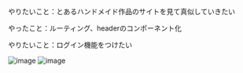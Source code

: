 やりたいこと：とあるハンドメイド作品のサイトを見て真似していきたい

やったこと：ルーティング、headerのコンポーネント化

やりたいこと：ログイン機能をつけたい

![image](https://github.com/user-attachments/assets/2f3e3323-b6e7-4351-b4bc-83dc4a5b92c9)
![image](https://github.com/user-attachments/assets/d5553c9b-acc7-4842-8d5e-bf79205f45e8)
